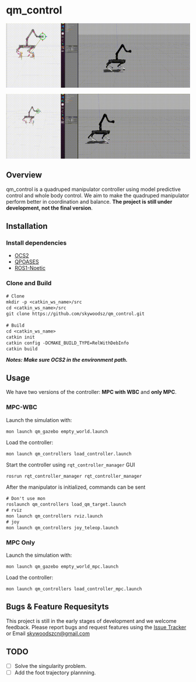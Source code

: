 # qm_control

![chicken_hand](./docs/chicken_hand.gif)

![position_cmd](./docs/position_cmd.gif)

## Overview

qm_control is a quadruped manipulator controller using model predictive control and whole body control. We aim to make the quadruped manipulator perform better in coordination and balance. **The project is still under development, not the final version**.

## Installation

### Install dependencies

- [OCS2](https://leggedrobotics.github.io/ocs2/installation.html#prerequisites)
- [QPOASES](https://github.com/coin-or/qpOASES)
- [ROS1-Noetic](http://wiki.ros.org/noetic)

### Clone and Build

```
# Clone
mkdir -p <catkin_ws_name>/src
cd <catkin_ws_name>/src
git clone https://github.com/skywoodsz/qm_control.git

# Build
cd <catkin_ws_name>
catkin init
catkin config -DCMAKE_BUILD_TYPE=RelWithDebInfo
catkin build
```

***Notes: Make sure OCS2 in the environment path.***

## Usage

We have two versions of the controller:  **MPC with WBC** and **only MPC**.

### MPC-WBC

Launch the simulation with:

```
mon launch qm_gazebo empty_world.launch
```

Load the controller:

```
mon launch qm_controllers load_controller.launch
```

Start the controller using `rqt_controller_manager` GUI

```
rosrun rqt_controller_manager rqt_controller_manager
```

After the manipulator is initialized, commands can be sent

```
# Don't use mon
roslaunch qm_controllers load_qm_target.launch 
# rviz
mon launch qm_controllers rviz.launch
# joy
mon launch qm_controllers joy_teleop.launch
```

### MPC Only

Launch the simulation with:

```
mon launch qm_gazebo empty_world_mpc.launch
```

Load the controller:

```
mon launch qm_controllers load_controller_mpc.launch
```



## Bugs & Feature Requesityts

This project is still in the early stages of development and we welcome feedback.  Please report bugs and request features using the [Issue Tracker](https://github.com/skywoodsz/qm_control/issues) or Email skywoodszcn@gmail.com

## TODO

- [ ] Solve the singularity problem.
- [ ] Add the foot trajectory plannning.